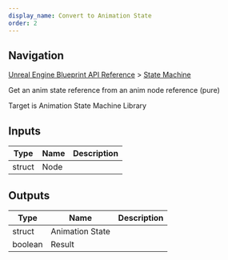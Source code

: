 ```yaml
---
display_name: Convert to Animation State
order: 2
---
```

## Navigation

[Unreal Engine Blueprint API Reference](https://dev.epicgames.com/documentation/en-us/unreal-engine/BlueprintAPI) > [State Machine](https://dev.epicgames.com/documentation/en-us/unreal-engine/BlueprintAPI/StateMachine)

Get an anim state reference from an anim node reference (pure)

Target is Animation State Machine Library

## Inputs

| Type | Name | Description |
| --- | --- | --- |
| struct | Node |  |

## Outputs

| Type | Name | Description |
| --- | --- | --- |
| struct | Animation State |  |
| boolean | Result |  |
